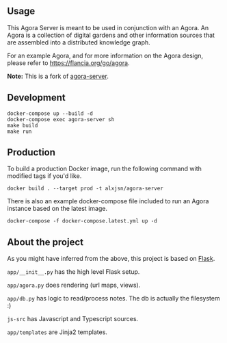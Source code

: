 ## Usage

This Agora Server is meant to be used in conjunction with an Agora. An Agora is a collection of digital gardens and other information sources that are assembled into a distributed knowledge graph.

For an example Agora, and for more information on the Agora design, please refer to <https://flancia.org/go/agora>.

**Note:** This is a fork of [agora-server](https://github.com/flancian/agora-server).

## Development

```
docker-compose up --build -d
docker-compose exec agora-server sh
make build
make run
```

## Production

To build a production Docker image, run the following command with modified tags if you'd like.

```
docker build . --target prod -t alxjsn/agora-server
```

There is also an example docker-compose file included to run an Agora instance based on the latest image.

```
docker-compose -f docker-compose.latest.yml up -d
```

## About the project

As you might have inferred from the above, this project is based on [Flask](https://flask.palletsprojects.com).

```app/__init__.py``` has the high level Flask setup.

```app/agora.py``` does rendering (url maps, views).

```app/db.py``` has logic to read/process notes. The db is actually the filesystem :)

```js-src``` has Javascript and Typescript sources.

```app/templates``` are Jinja2 templates.